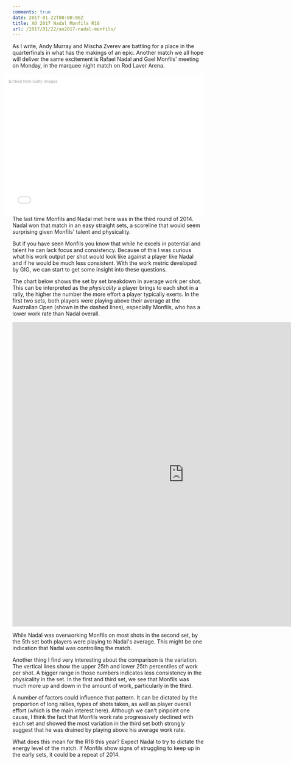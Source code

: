 ```yaml
---
comments: true
date: 2017-01-22T00:00:00Z
title: AO 2017 Nadal Monfils R16
url: /2017/01/22/ao2017-nadal-monfils/
---
```


As I write, Andy Murray and Mischa Zverev are battling for a place in the quarterfinals in what has the makings of an epic. Another match we all hope will deliver the same excitement is Rafael Nadal and Gael Monfils' meeting on Monday, in the marquee night match on Rod Laver Arena.

<!--more-->

<div class="getty embed image" style="background-color:#fff;display:inline-block;font-family:'Helvetica Neue',Helvetica,Arial,sans-serif;color:#a7a7a7;font-size:11px;width:100%;max-width:594px;float:right;padding:2%;"><div style="padding:0;margin:0;text-align:left;"><a href="http://www.gettyimages.com/detail/463442901" target="_blank" style="color:#a7a7a7;text-decoration:none;font-weight:normal !important;border:none;display:inline-block;">Embed from Getty Images</a></div><div style="overflow:hidden;position:relative;height:0;padding:66.666667% 0 0 0;width:100%;"><iframe src="//embed.gettyimages.com/embed/463442901?et=95pzl0tfQ8pwmviid5zXgg&viewMoreLink=on&sig=wZXe08kc44K1H7YZ1xBJXP4Db71O0II53598TmFlVjk=&caption=true" width="594" height="396" scrolling="no" frameborder="0" style="display:inline-block;position:absolute;top:0;left:0;width:100%;height:100%;margin:0;"></iframe></div><p style="margin:0;"></p></div>

The last time Monfils and Nadal met here was in the third round of 2014. Nadal won that match in an easy straight sets, a scoreline that would seem surprising given Monfils' talent and physicality.

But if you have seen Monfils you know that while he excels in potential and talent he can lack focus and consistency. Because of this I was curious what his work output per shot would look like against a player like Nadal and if he would be much less consistent. With the work metric developed by GIG, we can start to get some insight into these questions.

The chart below shows the set by set breakdown in average work per shot. This can be interpreted as the _physicality_ a player brings to each shot in a rally, the higher the number the more effort a player typically exerts. In the first two sets, both players were playing above their average at the Australian Open (shown in the dashed lines), especially Monfils, who has a lower work rate than Nadal overall.

<iframe width="900" height="800" frameborder="0" scrolling="no" src="https://plot.ly/~on-the-t/1081.embed"></iframe>


While Nadal was overworking Monfils on most shots in the second set, by the 5th set both players were playing to Nadal's average. This might be one indication that Nadal was controlling the match.

Another thing I find very interesting about the comparison is the variation. The vertical lines show the upper 25th and lower 25th percentiles of work per shot. A bigger range in those numbers indicates less consistency in the physicality in the set. In the first and third set, we see that Monfils was much more up and down in the amount of work, particularly in the third. 

A number of factors could influence that pattern. It can be dictated by the proportion of long rallies, types of shots taken, as well as player overall effort (which is the main interest here). Although we can't pinpoint one cause, I think the fact that Monfils work rate progressively declined with each set and showed the most variation in the third set both strongly suggest that he was drained by playing above his average work rate.

What does this mean for the R16 this year? Expect Nadal to try to dictate the energy level of the match. If Monfils show signs of struggling to keep up in the early sets, it could be a repeat of 2014.


